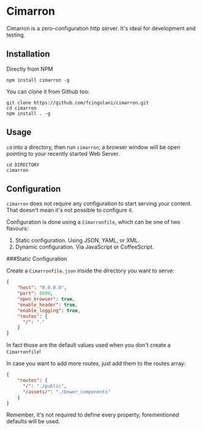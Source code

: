 Cimarron
========

Cimarron is a zero-configuration http server. It's ideal for development and testing.


Installation
------------

Directly from NPM

    npm install cimarron -g

You can clone it from Github too:

    git clone https://github.com/fcingolani/cimarron.git
    cd cimarron
    npm install . -g
    
Usage
-----

`cd` into a directory, then run `cimarron`; a browser window will be open pointing to your recently started Web Server.

    cd DIRECTORY
    cimarron
    
Configuration
-------------

`cimarron` does not require any configuration to start serving your content. That doesn't mean it's not possible to configure it.

Configuration is done using a `Cimarronfile`, which can be one of two flavours:

1. Static configuration. Using JSON, YAML, or XML.
2. Dynamic configuration. Via JavaScript or CoffeeScript.

###Static Configuration

Create a `Cimarronfile.json` inside the directory you want to serve:

````json
{
    "host": "0.0.0.0",
    "port": 8000,
    "open_browser": true,
    "enable_header": true,
    "enable_logging": true,
    "routes": {
      "/": "."
    }
}
````

In fact those are the default values used when you don't create a `Cimarronfile`!

In case you want to add more routes, just add them to the routes array:

````json
{
    "routes": {
      "/": "./public",
      "/assets/": "./bower_components"
    }
}
````

Remember, it's not required to define every property, forementioned defaults will be used.
